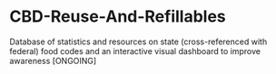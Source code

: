 # CBD-Reuse-And-Refillables
Database of statistics and resources on state (cross-referenced with federal) food codes and an interactive visual dashboard to improve awareness [ONGOING]

